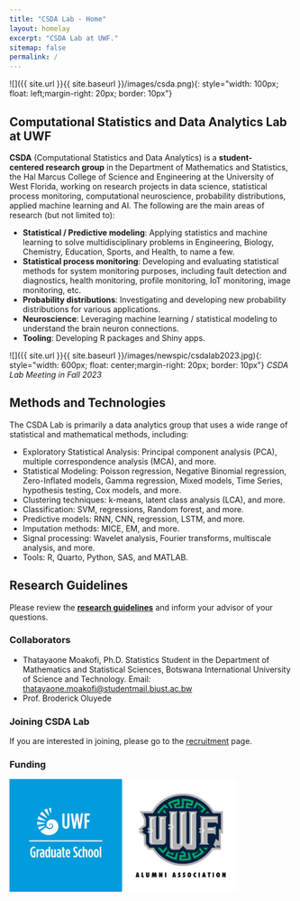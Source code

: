 ```yaml
---
title: "CSDA Lab - Home"
layout: homelay
excerpt: "CSDA Lab at UWF."
sitemap: false
permalink: /
---
```


 
 ![]({{ site.url }}{{ site.baseurl }}/images/csda.png){: style="width: 100px; float: left;margin-right: 20px; border: 10px"} <br>
 
 
## Computational Statistics and Data Analytics Lab at UWF

**CSDA** (Computational Statistics and Data Analytics) is a **student-centered research group** in the Department of Mathematics and Statistics, the Hal Marcus College of Science and Engineering at the University of West Florida, working on research projects in data science, statistical process monitoring, computational neuroscience, probability distributions, applied machine learning and AI. The following are the main areas of research (but not limited to):

- **Statistical / Predictive modeling**: Applying statistics and machine learning to solve multidisciplinary problems in Engineering, Biology, Chemistry, Education, Sports, and Health, to name a few.
- **Statistical process monitoring**: Developing and evaluating statistical methods for system monitoring purposes, including fault detection and diagnostics, health monitoring, profile monitoring, IoT monitoring, image monitoring, etc.
- **Probability distributions**: Investigating and developing new probability distributions for various applications.
- **Neuroscience**: Leveraging machine learning / statistical modeling to understand the brain neuron connections.
- **Tooling**: Developing R packages and Shiny apps.


 ![]({{ site.url }}{{ site.baseurl }}/images/newspic/csdalab2023.jpg){: style="width: 600px; float: center;margin-right: 20px; border: 10px"} <be>
 *CSDA Lab Meeting in Fall 2023*



## Methods and Technologies

The CSDA Lab is primarily a data analytics group that uses a wide range of statistical and mathematical methods, including:
- Exploratory Statistical Analysis: Principal component analysis (PCA), multiple correspondence analysis (MCA), and more.
- Statistical Modeling: Poisson regression, Negative Binomial regression, Zero-Inflated models, Gamma regression, Mixed models, Time Series, hypothesis testing, Cox models, and more.
- Clustering techniques: k-means, latent class analysis (LCA), and more.
- Classification: SVM, regressions, Random forest, and more.
- Predictive models: RNN, CNN, regression, LSTM, and more.
- Imputation methods: MICE, EM, and more.
- Signal processing: Wavelet analysis, Fourier transforms, multiscale analysis, and more. 
- Tools: R, Quarto, Python, SAS, and MATLAB.

## Research Guidelines
Please review the [**research guidelines**](rules) and inform your advisor of your questions.

### Collaborators
- Thatayaone Moakofi, Ph.D. Statistics Student in the Department of Mathematics and Statistical Sciences, Botswana International University of Science and Technology. Email: thatayaone.moakofi@studentmail.biust.ac.bw 
- Prof. Broderick Oluyede

### Joining CSDA Lab
If you are interested in joining, please go to the [recruitment](recruitment) page.

### Funding
<img src="../images/gradschooluwf.png" alt="grad school" width="200"/>
<img src="../images/alumniuwf.png" alt="alumni asso" width="200"/>


